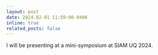 ```yaml
---
layout: post
date: 2024-02-01 11:59:00-0400
inline: true
related_posts: false
---
```


I will be presenting at a mini-symposium at SIAM UQ 2024.
